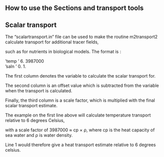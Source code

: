 ## How to use the Sections and transport tools
## Scalar transport

The “scalartransport.in” file can be used to make the routine m2transport2 calculate transport for additional tracer fields,

such as for nutrients in biological models. The format is :

’temp ’ 6. 3987000  
’saln ’ 0. 1.

The first column denotes the variable to calculate the scalar transport for.

The second column is an offset value which is subtracted from the variable when the transport is calculated.

Finally, the third column is a scale factor, which is multiplied with the final scalar transport estimate.

The example on the first line above will calculate temperature transport relative to 6 degrees Celsius,

with a scale factor of 3987000 ≈ cp × ρ, where cp is the heat capacity of sea water and ρ is water density.

Line 1 would therefore give a heat transport estimate relative to 6 degrees celsius.
